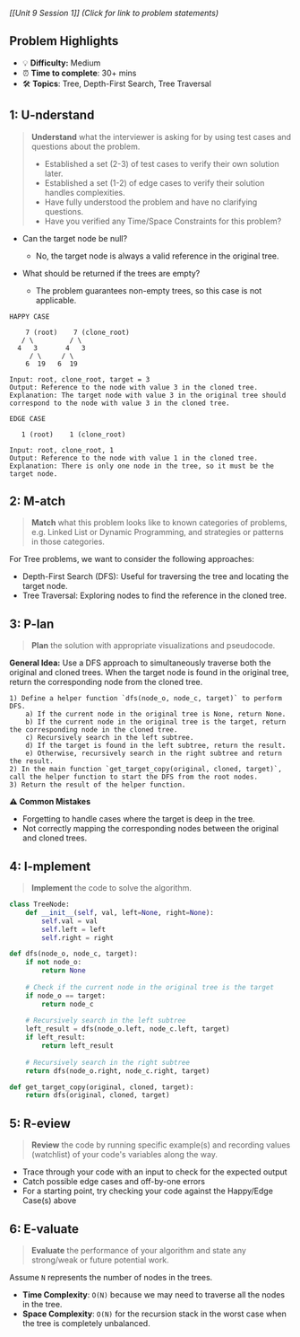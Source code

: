 *[[Unit 9 Session 1]] (Click for link to problem statements)*

## Problem Highlights

* 💡 **Difficulty:** Medium
* ⏰ **Time to complete**: 30+ mins
* 🛠️ **Topics**: Tree, Depth-First Search, Tree Traversal
    
## 1: U-nderstand
 
> **Understand** what the interviewer is asking for by using test cases and questions about the problem.
> - Established a set (2-3) of test cases to verify their own solution later.
> - Established a set (1-2) of edge cases to verify their solution handles complexities.
> - Have fully understood the problem and have no clarifying questions.
> - Have you verified any Time/Space Constraints for this problem?

- Can the target node be null?
    - No, the target node is always a valid reference in the original tree.

- What should be returned if the trees are empty?
    - The problem guarantees non-empty trees, so this case is not applicable.

```
HAPPY CASE
 
    7 (root)    7 (clone_root)
   / \         / \
  4   3       4   3
     / \     / \
    6  19   6  19

Input: root, clone_root, target = 3
Output: Reference to the node with value 3 in the cloned tree.
Explanation: The target node with value 3 in the original tree should correspond to the node with value 3 in the cloned tree.
```
```
EDGE CASE

   1 (root)    1 (clone_root) 

Input: root, clone_root, 1
Output: Reference to the node with value 1 in the cloned tree.
Explanation: There is only one node in the tree, so it must be the target node.
```
    
## 2: M-atch

> **Match** what this problem looks like to known categories of problems, e.g. Linked List or Dynamic Programming, and strategies or patterns in those categories.

For Tree problems, we want to consider the following approaches:

- Depth-First Search (DFS): Useful for traversing the tree and locating the target node.
- Tree Traversal: Exploring nodes to find the reference in the cloned tree.

## 3: P-lan

> **Plan** the solution with appropriate visualizations and pseudocode.

**General Idea:** Use a DFS approach to simultaneously traverse both the original and cloned trees. When the target node is found in the original tree, return the corresponding node from the cloned tree.

```
1) Define a helper function `dfs(node_o, node_c, target)` to perform DFS.
    a) If the current node in the original tree is None, return None.
    b) If the current node in the original tree is the target, return the corresponding node in the cloned tree.
    c) Recursively search in the left subtree.
    d) If the target is found in the left subtree, return the result.
    e) Otherwise, recursively search in the right subtree and return the result.
2) In the main function `get_target_copy(original, cloned, target)`, call the helper function to start the DFS from the root nodes.
3) Return the result of the helper function.
```

**⚠️ Common Mistakes**

- Forgetting to handle cases where the target is deep in the tree.
- Not correctly mapping the corresponding nodes between the original and cloned trees.

## 4: I-mplement

> **Implement** the code to solve the algorithm.

```python
class TreeNode:
    def __init__(self, val, left=None, right=None):
        self.val = val
        self.left = left
        self.right = right

def dfs(node_o, node_c, target):
    if not node_o:
        return None
    
    # Check if the current node in the original tree is the target
    if node_o == target:
        return node_c
    
    # Recursively search in the left subtree
    left_result = dfs(node_o.left, node_c.left, target)
    if left_result:
        return left_result
    
    # Recursively search in the right subtree
    return dfs(node_o.right, node_c.right, target)

def get_target_copy(original, cloned, target):
    return dfs(original, cloned, target)
```
 
## 5: R-eview

> **Review** the code by running specific example(s) and recording values (watchlist) of your code's variables along the way.

- Trace through your code with an input to check for the expected output
- Catch possible edge cases and off-by-one errors
- For a starting point, try checking your code against the Happy/Edge Case(s) above

## 6: E-valuate

> **Evaluate** the performance of your algorithm and state any strong/weak or future potential work.

Assume `N` represents the number of nodes in the trees.

* **Time Complexity**: `O(N)` because we may need to traverse all the nodes in the tree.
* **Space Complexity**: `O(N)` for the recursion stack in the worst case when the tree is completely unbalanced.
